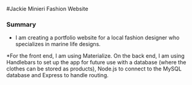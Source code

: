 #Jackie Minieri Fashion Website

### Summary

* I am creating a portfolio website for a local fashion designer who specializes in marine life designs.

*For the front end, I am using Materialize.  On the back end, I am using Handlebars to set up the app for future use with a database (where the clothes can be stored as products), Node.js to connect to the MySQL database and Express to handle routing.  


